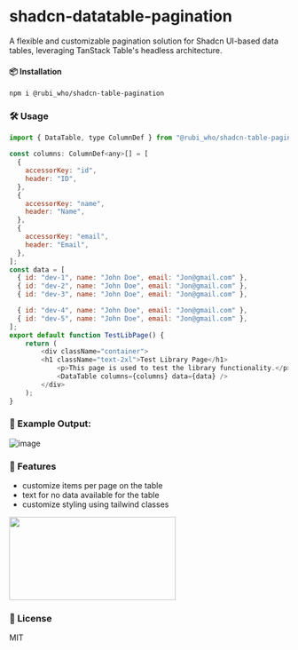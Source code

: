 # shadcn-datatable-pagination

A flexible and customizable pagination solution for Shadcn UI-based data tables, leveraging TanStack Table's headless architecture.

#### 📦 Installation
```
npm i @rubi_who/shadcn-table-pagination
```
 ### 🛠️ Usage
```javascript
import { DataTable, type ColumnDef } from "@rubi_who/shadcn-table-pagination"

const columns: ColumnDef<any>[] = [
  {
    accessorKey: "id",
    header: "ID",
  },
  {
    accessorKey: "name",
    header: "Name",
  },
  {
    accessorKey: "email",
    header: "Email",
  },
];
const data = [
  { id: "dev-1", name: "John Doe", email: "Jon@gmail.com" },
  { id: "dev-2", name: "John Doe", email: "Jon@gmail.com" },
  { id: "dev-3", name: "John Doe", email: "Jon@gmail.com" },

  { id: "dev-4", name: "John Doe", email: "Jon@gmail.com" },
  { id: "dev-5", name: "John Doe", email: "Jon@gmail.com" },
];
export default function TestLibPage() { 
    return (
        <div className="container">
        <h1 className="text-2xl">Test Library Page</h1>
            <p>This page is used to test the library functionality.</p>
            <DataTable columns={columns} data={data} />
        </div>
    );
}
```

### 🔮 Example Output:
![image](https://github.com/user-attachments/assets/9ef9916e-ed49-4a37-828b-f8d6f1c6468a)

### 🦷 Features
- customize items per page on the table
- text for no data available for the table
- customize styling using tailwind classes

<img src="https://github.com/user-attachments/assets/1cba9729-8774-4131-948c-56dcfb676128" width="300" height="150">

### 📄 License
MIT

